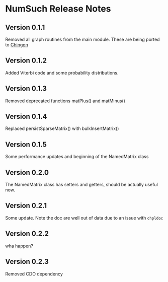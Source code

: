 # NumSuch Release Notes

## Version 0.1.1

Removed all graph routines from the main module. These are being ported to [Chingon](https://github.com/buddha314/chingon)

## Version 0.1.2

Added Viterbi code and some probability distributions.


## Version 0.1.3

Removed deprecated functions matPlus() and matMinus()

## Version 0.1.4

Replaced persistSparseMatrix() with bulkInsertMatrix()

## Version 0.1.5

Some performance updates and beginning of the NamedMatrix class

## Version 0.2.0

The NamedMatrix class has setters and getters, should be actually useful now.

## Version 0.2.1

Some update.  Note the doc are well out of data due to an issue with `chpldoc`

## Version 0.2.2
wha happen?

## Version 0.2.3
Removed CDO dependency
